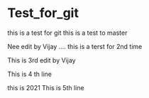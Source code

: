 # Test_for_git
this is a test for git
this is a test to master 

Nee edit by Vijay ....
 this is a terst for 2nd time 
 

This is 3rd edit by Vijay

This is 4 th line


this is 2021
This is 5th line
